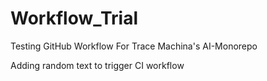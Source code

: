 # Workflow_Trial
Testing GitHub Workflow For Trace Machina's AI-Monorepo

Adding random text to trigger CI workflow

